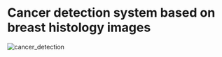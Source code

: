 # Cancer detection system based on breast histology images

![cancer_detection](https://user-images.githubusercontent.com/21131348/45002486-572a0080-afd7-11e8-8776-c669caf40a14.png)

